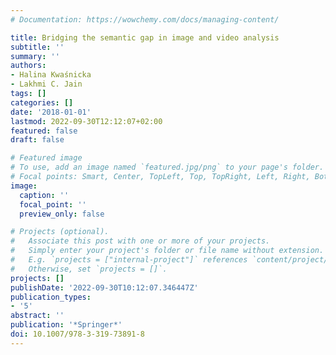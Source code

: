 ```yaml
---
# Documentation: https://wowchemy.com/docs/managing-content/

title: Bridging the semantic gap in image and video analysis
subtitle: ''
summary: ''
authors:
- Halina Kwaśnicka
- Lakhmi C. Jain
tags: []
categories: []
date: '2018-01-01'
lastmod: 2022-09-30T12:12:07+02:00
featured: false
draft: false

# Featured image
# To use, add an image named `featured.jpg/png` to your page's folder.
# Focal points: Smart, Center, TopLeft, Top, TopRight, Left, Right, BottomLeft, Bottom, BottomRight.
image:
  caption: ''
  focal_point: ''
  preview_only: false

# Projects (optional).
#   Associate this post with one or more of your projects.
#   Simply enter your project's folder or file name without extension.
#   E.g. `projects = ["internal-project"]` references `content/project/deep-learning/index.md`.
#   Otherwise, set `projects = []`.
projects: []
publishDate: '2022-09-30T10:12:07.346447Z'
publication_types:
- '5'
abstract: ''
publication: '*Springer*'
doi: 10.1007/978-3-319-73891-8
---
```

